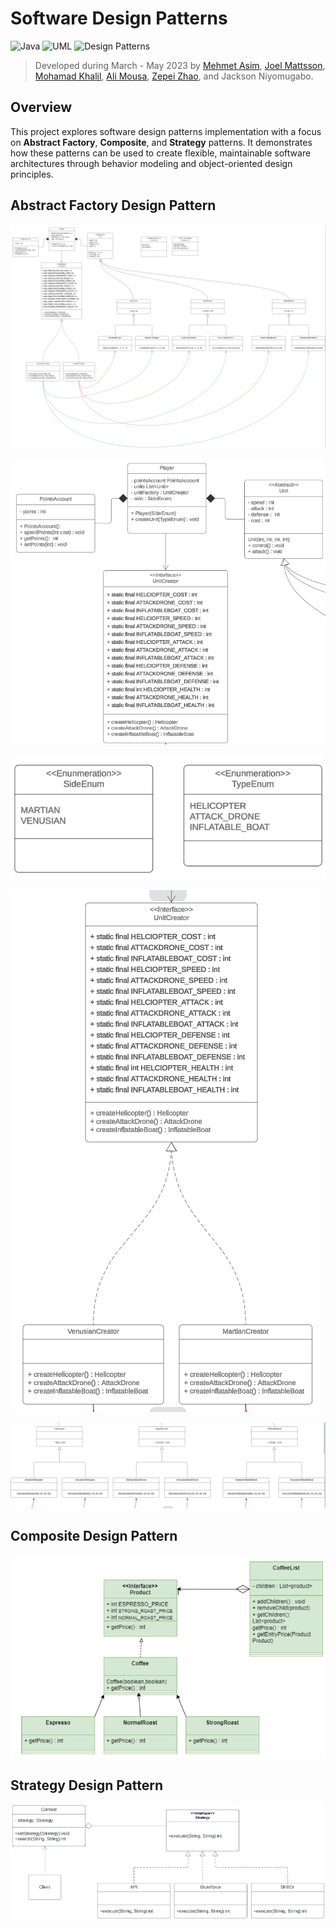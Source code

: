 # Software Design Patterns

![Java](https://img.shields.io/badge/Java-ED8B00?style=for-the-badge&logo=openjdk&logoColor=white)
![UML](https://img.shields.io/badge/UML-5C2D91?style=for-the-badge&logo=uml&logoColor=white)
![Design Patterns](https://img.shields.io/badge/Design_Patterns-007396?style=for-the-badge&logo=java&logoColor=white)

> Developed during March - May 2023 by [Mehmet Asim](https://github.com/Indomet), [Joel Mattsson](https://github.com/mrjex), [Mohamad Khalil](https://github.com/Chef03), [Ali Mousa](https://github.com/AliMousa27), [Zepei Zhao](https://github.com/Zepeiz), and Jackson Niyomugabo.


## Overview

This project explores software design patterns implementation with a focus on **Abstract Factory**, **Composite**, and **Strategy** patterns. It demonstrates how these patterns can be used to create flexible, maintainable software architectures through behavior modeling and object-oriented design principles.


## Abstract Factory Design Pattern

![first-A](readme-pictures/1-Abstract%20Factory%20Design%20Pattern/1.%20Entire%20Class%20Diagram.PNG)

![second-A](readme-pictures/1-Abstract%20Factory%20Design%20Pattern/2.%20Player-Related%20Classes.PNG)

![third-A](readme-pictures/1-Abstract%20Factory%20Design%20Pattern/3.%20Enums.PNG)

![fourth-A](readme-pictures/1-Abstract%20Factory%20Design%20Pattern/4.%20Inheritance%20Classes.PNG)

![fifth-A](readme-pictures/1-Abstract%20Factory%20Design%20Pattern/5.%20Classes.PNG)

## Composite Design Pattern

![first-B](readme-pictures/Composite%20Design%20Pattern/1.%20Class%20Diagram.PNG)

## Strategy Design Pattern

![first-C](readme-pictures/Strategy%20Design%20Pattern/1.%20Class%20Diagram.PNG)